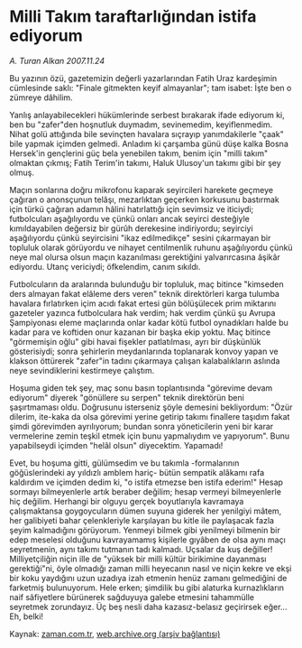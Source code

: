 # Milli Takım taraftarlığından istifa ediyorum

*A. Turan Alkan 2007.11.24*

<tr><td class="metin" colspan="2" style="padding-top: 20px; padding-left: 5px; padding-right: 10px;">Bu yazının özü, gazetemizin değerli yazarlarından Fatih Uraz kardeşimin cümlesinde saklı: "Finale gitmekten keyif almayanlar"; tam isabet: İşte ben o zümreye dâhilim.</td></tr><tr><td class="metin" colspan="2" style="padding-top: 20px; padding-left: 5px; padding-right: 10px;"><p>Yanlış anlayabilecekleri hükümlerinde serbest bırakarak ifade ediyorum ki, ben bu "zafer"den hoşnutluk duymadım, sevinemedim, keyiflenmedim. Nihat golü attığında bile sevinçten havalara sıçrayıp yanımdakilerle "çaak" bile yapmak içimden gelmedi. Anladım ki çarşamba günü düşe kalka Bosna Hersek'in gençlerini güç bela yenebilen takım, benim için "milli takım" olmaktan çıkmış; Fatih Terim'in takımı, Haluk Ulusoy'un takımı gibi bir şey olmuş. 
<p>Maçın sonlarına doğru mikrofonu kaparak seyircileri harekete geçmeye çağıran o anonsçunun telâşı, mezarlıktan geçerken korkusunu bastırmak için türkü çağıran adamın hâlini hatırlattığı için sevimsiz ve iticiydi; futbolcuları aşağılıyordu ve çünkü onları ancak seyirci desteğiyle kımıldayabilen değersiz bir gürûh derekesine indiriyordu; seyirciyi aşağılıyordu çünkü seyircisini "ikaz edilmedikçe" sesini çıkarmayan bir topluluk olarak görüyordu ve nihayet centilmenlik ruhunu aşağılıyordu çünkü neye mal olursa olsun maçın kazanılması gerektiğini yalvarırcasına âşikâr ediyordu. Utanç vericiydi; öfkelendim, canım sıkıldı.
<p>Futbolcuların da aralarında bulunduğu bir topluluk, maç bitince "kimseden ders almayan fakat elâleme ders veren" teknik direktörleri karga tulumba havalara fırlatırken içim acıdı fakat ertesi gün bölüşülecek prim miktarını gazeteler yazınca futbolculara hak verdim; hak verdim çünkü şu Avrupa Şampiyonası eleme maçlarında onlar kadar kötü futbol oynadıkları halde bu kadar para ve koftiden onur kazanan bir başka ekip yoktu. Maç bitince "görmemişin oğlu" gibi havai fişekler patlatılması, ayrı bir düşkünlük gösterisiydi; sonra şehirlerin meydanlarında toplanarak konvoy yapan ve klakson öttürerek "zafer"in tadını çıkarmaya çalışan kalabalıkların aslında neye sevindiklerini kestirmeye çalıştım.
<p>Hoşuma giden tek şey, maç sonu basın toplantısında "görevime devam ediyorum" diyerek "gönüllere su serpen" teknik direktörün beni şaşırtmaması oldu. Doğrusunu isterseniz şöyle demesini bekliyordum: "Özür dilerim, ite-kaka da olsa görevimi yerine getirip takımı finallere taşıdım fakat şimdi görevimden ayrılıyorum; bundan sonra yöneticilerin yeni bir karar vermelerine zemin teşkil etmek için bunu yapmalıydım ve yapıyorum". Bunu yapabilseydi içimden "helâl olsun" diyecektim. Yapamadı!
<p>Evet, bu hoşuma gitti, gülümsedim ve bu takımla -formalarının göğüslerindeki ay yıldızlı amblem hariç- bütün sempatik alâkamı rafa kaldırdım ve içimden dedim ki, "o istifa etmezse ben istifa ederim!" Hesap sormayı bilmeyenlerle artık beraber değilim; hesap vermeyi bilmeyenlerle hiç değilim. Herhangi bir olguyu gerçek boyutlarıyla kavramaya çalışmaktansa goygoycuların dümen suyuna giderek her yenilgiyi mâtem, her galibiyeti bahar çelenkleriyle karşılayan bu kitle ile paylaşacak fazla şeyim kalmadığını görüyorum. Yenmeyi bilmek gibi yenilmeyi bilmenin bir edep meselesi olduğunu kavrayamamış kişilerle gıyâben de olsa aynı maçı seyretmenin, aynı takımı tutmanın tadı kalmadı. Uçsalar da kuş değiller! Milliyetçiliğin niçin ille de "yüksek bir milli kültür birikimine dayanması gerektiği"ni, öyle olmadığı zaman milli heyecanın nasıl ve niçin kekre ve ekşi bir koku yaydığını uzun uzadıya izah etmenin henüz zamanı gelmediğini de farketmiş bulunuyorum. Hele erken; şimdilik bu gibi alaturka kurnazlıkların naif sâfiyetlere bürünerek sağduyuya galebe etmesini tahammülle seyretmek zorundayız. Üç beş nesli daha kazasız-belasız geçirirsek eğer... Eh, belki!<br/></p></p></p></p></p></td></tr>

Kaynak: [zaman.com.tr](http://zaman.com.tr/yazar.do?yazino=617128), [web.archive.org (arşiv bağlantısı)](http://web.archive.org/web/20080804181133/http://zaman.com.tr:80/yazar.do?yazino=617128)
